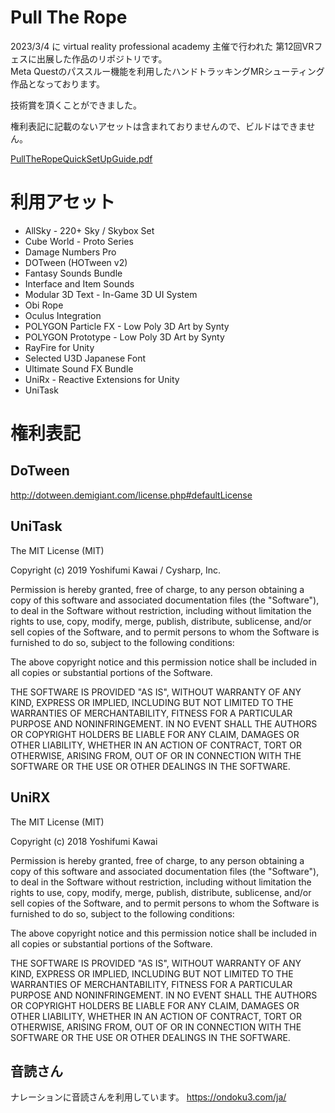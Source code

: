 # Pull The Rope
2023/3/4 に virtual reality professional academy 主催で行われた 第12回VRフェスに出展した作品のリポジトリです。<br />
Meta Questのパススルー機能を利用したハンドトラッキングMRシューティング作品となっております。<br />

技術賞を頂くことができました。

権利表記に記載のないアセットは含まれておりませんので、ビルドはできません。

[PullTheRopeQuickSetUpGuide.pdf](https://github.com/b0bmat0ca/PullTheRope/files/10890836/PullTheRopeQuickSetUpGuide.pdf)

# 利用アセット
* AllSky - 220+ Sky / Skybox Set
* Cube World - Proto Series
* Damage Numbers Pro
* DOTween (HOTween v2)
* Fantasy Sounds Bundle
* Interface and Item Sounds
* Modular 3D Text - In-Game 3D UI System
* Obi Rope
* Oculus Integration
* POLYGON Particle FX - Low Poly 3D Art by Synty
* POLYGON Prototype - Low Poly 3D Art by Synty
* RayFire for Unity
* Selected U3D Japanese Font
* Ultimate Sound FX Bundle
* UniRx - Reactive Extensions for Unity
* UniTask

# 権利表記
## DoTween
http://dotween.demigiant.com/license.php#defaultLicense

## UniTask
The MIT License (MIT)

Copyright (c) 2019 Yoshifumi Kawai / Cysharp, Inc.

Permission is hereby granted, free of charge, to any person obtaining a copy
of this software and associated documentation files (the "Software"), to deal
in the Software without restriction, including without limitation the rights
to use, copy, modify, merge, publish, distribute, sublicense, and/or sell
copies of the Software, and to permit persons to whom the Software is
furnished to do so, subject to the following conditions:

The above copyright notice and this permission notice shall be included in all
copies or substantial portions of the Software.

THE SOFTWARE IS PROVIDED "AS IS", WITHOUT WARRANTY OF ANY KIND, EXPRESS OR
IMPLIED, INCLUDING BUT NOT LIMITED TO THE WARRANTIES OF MERCHANTABILITY,
FITNESS FOR A PARTICULAR PURPOSE AND NONINFRINGEMENT. IN NO EVENT SHALL THE
AUTHORS OR COPYRIGHT HOLDERS BE LIABLE FOR ANY CLAIM, DAMAGES OR OTHER
LIABILITY, WHETHER IN AN ACTION OF CONTRACT, TORT OR OTHERWISE, ARISING FROM,
OUT OF OR IN CONNECTION WITH THE SOFTWARE OR THE USE OR OTHER DEALINGS IN THE
SOFTWARE.

## UniRX
The MIT License (MIT)

Copyright (c) 2018 Yoshifumi Kawai

Permission is hereby granted, free of charge, to any person obtaining a copy
of this software and associated documentation files (the "Software"), to deal
in the Software without restriction, including without limitation the rights
to use, copy, modify, merge, publish, distribute, sublicense, and/or sell
copies of the Software, and to permit persons to whom the Software is
furnished to do so, subject to the following conditions:

The above copyright notice and this permission notice shall be included in all
copies or substantial portions of the Software.

THE SOFTWARE IS PROVIDED "AS IS", WITHOUT WARRANTY OF ANY KIND, EXPRESS OR
IMPLIED, INCLUDING BUT NOT LIMITED TO THE WARRANTIES OF MERCHANTABILITY,
FITNESS FOR A PARTICULAR PURPOSE AND NONINFRINGEMENT. IN NO EVENT SHALL THE
AUTHORS OR COPYRIGHT HOLDERS BE LIABLE FOR ANY CLAIM, DAMAGES OR OTHER
LIABILITY, WHETHER IN AN ACTION OF CONTRACT, TORT OR OTHERWISE, ARISING FROM,
OUT OF OR IN CONNECTION WITH THE SOFTWARE OR THE USE OR OTHER DEALINGS IN THE
SOFTWARE.

## 音読さん
ナレーションに音読さんを利用しています。
https://ondoku3.com/ja/

